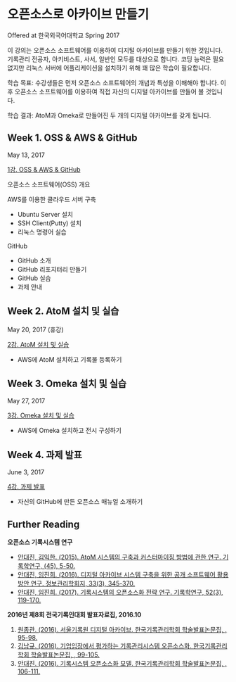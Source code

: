# 오픈소스로 아카이브 만들기
 
Offered at 한국외국어대학교 Spring 2017 

이 강의는 오픈소스 소프트웨어를 이용하여 디지털 아카이브를 만들기 위한 것입니다. 기록관리 전공자, 아키비스트, 사서, 일반인 모두를 대상으로 합니다. 코딩 능력은 필요 없지만 리눅스 서버에 어플리케이션을 설치하기 위해 꽤 많은 학습이 필요합니다. 

학습 목표: 수강생들은 먼저 오픈소스 소프트웨어의 개념과 특성을 이해해야 합니다. 이후 오픈소스 소프트웨어를 이용하여 직접 자신의 디지털 아카이브를 만들어 볼 것입니다.

학습 결과: AtoM과 Omeka로 만들어진 두 개의 디지털 아카이브를 갖게 됩니다.

 
## Week 1. OSS & AWS & GitHub

May 13, 2017

[1강. OSS & AWS & GitHub](https://ahhn.github.io/oss/lecture1)

오픈소스 소프트웨어(OSS) 개요

AWS를 이용한 클라우드 서버 구축
- Ubuntu Server 설치
- SSH Client(Putty) 설치
- 리눅스 명령어 실습

GitHub
- GitHub 소개
- GitHub 리포지터리 만들기
- GitHub 실습
- 과제 안내

## Week 2. AtoM 설치 및 실습

May 20, 2017 (휴강)

[2강. AtoM 설치 및 실습](https://ahhn.github.io/oss/lecture2)

- AWS에 AtoM 설치하고 기록물 등록하기

## Week 3. Omeka 설치 및 실습

May 27, 2017

[3강. Omeka 설치 및 실습](https://ahhn.github.io/oss/lecture3)
- AWS에 Omeka 설치하고 전시 구성하기

## Week 4. 과제 발표

June 3, 2017

[4강. 과제 발표](https://ahhn.github.io/oss/lecture4)

- 자신의 GitHub에 만든 오픈소스 매뉴얼 소개하기

## Further Reading

**오픈소스 기록시스템 연구**

- [안대진, 김익한. (2015). AtoM 시스템의 구축과 커스터마이징 방법에 관한 연구. 기록학연구, (45), 5-50.](http://www.dbpia.co.kr/Journal/ArticleDetail/NODE06391835?TotalCount=2&Seq=2&q=%5B%EC%86%8C%ED%94%84%ED%8A%B8%EC%9B%A8%EC%96%B4%C2%A7coldb%C2%A72%C2%A751%C2%A73%5D%20AND%20%5B%EC%95%88%EB%8C%80%EC%A7%84%C2%A7coldb%C2%A77%C2%A726%C2%A73%5D&searchWord=%EC%A0%84%EC%B2%B4%3D%5E%24%EC%86%8C%ED%94%84%ED%8A%B8%EC%9B%A8%EC%96%B4%5E*%20and%20%EC%A0%80%EC%9E%90%EB%AA%85%3D%5E%24%EC%95%88%EB%8C%80%EC%A7%84%5E*&Multimedia=0&isIdentifyAuthor=0&Collection=0&SearchAll=%EC%86%8C%ED%94%84%ED%8A%B8%EC%9B%A8%EC%96%B4&SearchAuthor=%EC%95%88%EB%8C%80%EC%A7%84&isFullText=0&specificParam=0&SearchMethod=0&Sort=1&SortType=desc&Page=1&PageSize=20)
- [안대진, 임진희. (2016). 디지털 아카이브 시스템 구축을 위한 공개 소프트웨어 활용방안 연구. 정보관리학회지, 33(3), 345-370.](http://www.dbpia.co.kr/Journal/ArticleDetail/NODE07016659?TotalCount=2&Seq=1&q=%5B%EC%86%8C%ED%94%84%ED%8A%B8%EC%9B%A8%EC%96%B4%C2%A7coldb%C2%A72%C2%A751%C2%A73%5D%20AND%20%5B%EC%95%88%EB%8C%80%EC%A7%84%C2%A7coldb%C2%A77%C2%A726%C2%A73%5D&searchWord=%EC%A0%84%EC%B2%B4%3D%5E%24%EC%86%8C%ED%94%84%ED%8A%B8%EC%9B%A8%EC%96%B4%5E*%20and%20%EC%A0%80%EC%9E%90%EB%AA%85%3D%5E%24%EC%95%88%EB%8C%80%EC%A7%84%5E*&Multimedia=0&isIdentifyAuthor=0&Collection=0&SearchAll=%EC%86%8C%ED%94%84%ED%8A%B8%EC%9B%A8%EC%96%B4&SearchAuthor=%EC%95%88%EB%8C%80%EC%A7%84&isFullText=0&specificParam=0&SearchMethod=0&Sort=1&SortType=desc&Page=1&PageSize=20)
- [안대진, 임진희. (2017). 기록시스템의 오픈소스화 전략 연구. 기록학연구, 52(3), 119-170.](http://www.dbpia.co.kr/Journal/ArticleDetail/NODE07163172)

**2016년 제8회 전국기록인대회 발표자료집, 2016.10**

1. [원종관. (2016). 서울기록원 디지털 아카이브. 한국기록관리학회 학술발표논문집, , 95-98.](http://www.dbpia.co.kr/Journal/ArticleDetail/NODE07025769)
2. [김남규. (2016). 기업입장에서 평가하는 기록관리시스템 오픈소스화. 한국기록관리학회 학술발표논문집, , 99-105.](http://www.dbpia.co.kr/Journal/ArticleDetail/NODE07025770?TotalCount=17&Seq=16&q=(%5B%ED%95%9C%EA%B5%AD%EA%B8%B0%EB%A1%9D%EA%B4%80%EB%A6%AC%ED%95%99%ED%9A%8C%20%ED%95%99%EC%88%A0%EB%B0%9C%ED%91%9C%EB%85%BC%EB%AC%B8%EC%A7%91%C2%A7coldb%C2%A72%C2%A720%C2%A73%5D)&searchWord=%EA%B0%84%ED%96%89%EB%AC%BC%EB%AA%85%3D%5E%24%ED%95%9C%EA%B5%AD%EA%B8%B0%EB%A1%9D%EA%B4%80%EB%A6%AC%ED%95%99%ED%9A%8C%20%ED%95%99%EC%88%A0%EB%B0%9C%ED%91%9C%EB%85%BC%EB%AC%B8%EC%A7%91%5E*&fPublishYear=43%5E_2016%5E_2016%EB%85%84&Multimedia=0&isIdentifyAuthor=0&Collection=0&SearchBook=%ED%95%9C%EA%B5%AD%EA%B8%B0%EB%A1%9D%EA%B4%80%EB%A6%AC%ED%95%99%ED%9A%8C%20%ED%95%99%EC%88%A0%EB%B0%9C%ED%91%9C%EB%85%BC%EB%AC%B8%EC%A7%91&isFullText=0&specificParam=0&SearchMethod=0&Sort=1&SortType=desc&Page=1&PageSize=20)
3. [안대진. (2016). 기록시스템 오픈소스화 모델. 한국기록관리학회 학술발표논문집, , 106-111.](http://www.dbpia.co.kr/Journal/ArticleDetail/NODE07025771?TotalCount=2&Seq=1&q=%5B%EC%98%A4%ED%94%88%EC%86%8C%EC%8A%A4%C2%A7coldb%C2%A72%C2%A751%C2%A73%5D%20AND%20%5B%EC%95%88%EB%8C%80%EC%A7%84%C2%A7coldb%C2%A77%C2%A726%C2%A73%5D&searchWord=%EC%A0%84%EC%B2%B4%3D%5E%24%EC%98%A4%ED%94%88%EC%86%8C%EC%8A%A4%5E*%20and%20%EC%A0%80%EC%9E%90%EB%AA%85%3D%5E%24%EC%95%88%EB%8C%80%EC%A7%84%5E*&Multimedia=0&isIdentifyAuthor=0&Collection=0&SearchAll=%EC%98%A4%ED%94%88%EC%86%8C%EC%8A%A4&SearchAuthor=%EC%95%88%EB%8C%80%EC%A7%84&isFullText=0&specificParam=0&SearchMethod=0&Sort=1&SortType=desc&Page=1&PageSize=20)
